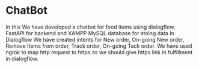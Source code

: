 # ChatBot
In this We have developed a chatbot for food items using dialogflow, FastAPI for backend and XAMPP MySQL database for stoing data
In Dialogflow We have created intents for New order, On-going New order, Remove Items from order, Track order, On-going Tack order.
We have used ngrok to map http request to https as we should give https link in fulfillment in dialogflow.
